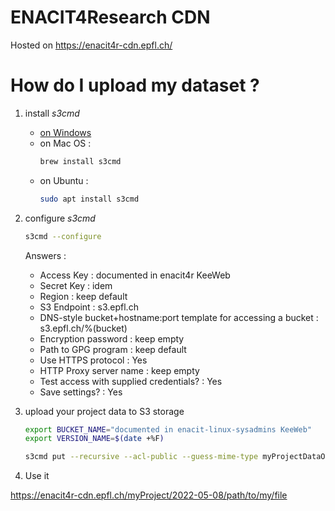 # ENACIT4Research CDN

Hosted on https://enacit4r-cdn.epfl.ch/

# How do I upload my dataset ?

1. install _s3cmd_

   - [on Windows](https://tecadmin.net/setup-s3cmd-in-windows/)
   - on Mac OS :
     ```bash
     brew install s3cmd
     ```
   - on Ubuntu :
     ```bash
     sudo apt install s3cmd
     ```

2. configure _s3cmd_

   ```bash
   s3cmd --configure
   ```

   Answers :

   - Access Key : documented in enacit4r KeeWeb
   - Secret Key : idem
   - Region : keep default
   - S3 Endpoint : s3.epfl.ch
   - DNS-style bucket+hostname:port template for accessing a bucket : s3.epfl.ch/%(bucket)
   - Encryption password : keep empty
   - Path to GPG program : keep default
   - Use HTTPS protocol : Yes
   - HTTP Proxy server name : keep empty
   - Test access with supplied credentials? : Yes
   - Save settings? : Yes

3. upload your project data to S3 storage

   ```bash
   export BUCKET_NAME="documented in enacit-linux-sysadmins KeeWeb"
   export VERSION_NAME=$(date +%F)

   s3cmd put --recursive --acl-public --guess-mime-type myProjectDataOrDist s3://${BUCKET_NAME}/myProject/${VERSION_NAME}/
   ```

4. Use it

https://enacit4r-cdn.epfl.ch/myProject/2022-05-08/path/to/my/file
